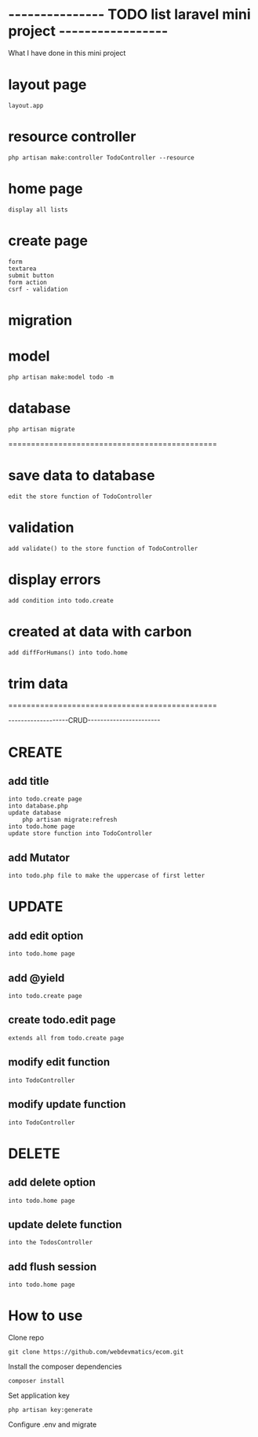 # --------------- TODO list laravel mini project ----------------- #
What I have done in this mini project


# layout page
	layout.app

# resource controller
	php artisan make:controller TodoController --resource

# home page
	display all lists

# create page
	form
	textarea
	submit button
	form action
	csrf - validation

# migration
# model
	php artisan make:model todo -m

# database
	php artisan migrate

==============================================


# save data to database
	edit the store function of TodoController
	
# validation
	add validate() to the store function of TodoController

# display errors
	add condition into todo.create

# created at data with carbon
	add diffForHumans() into todo.home 

# trim data

==============================================

-------------------CRUD-----------------------
# CREATE
## add title
	into todo.create page
	into database.php
	update database
		php artisan migrate:refresh
	into todo.home page
	update store function into TodoController
	
## add Mutator
	into todo.php file to make the uppercase of first letter
	
	
# UPDATE
## add edit option
	into todo.home page
	
## add @yield 
	into todo.create page
	
## create todo.edit page
	extends all from todo.create page
	
## modify edit function
	into TodoController
	
## modify update function
	into TodoController
# DELETE
## add delete option
	into todo.home page
	
## update delete function
	into the TodosController
	
## add flush session
	into todo.home page

# How to use


Clone repo

	git clone https://github.com/webdevmatics/ecom.git
Install the composer dependencies

	composer install
Set application key

	php artisan key:generate        
Configure .env and migrate
